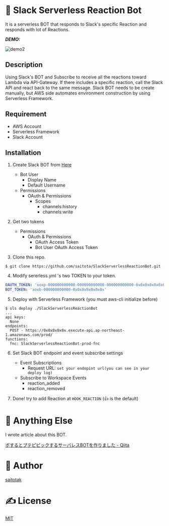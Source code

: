 ﻿# 🤖 Slack Serverless Reaction Bot
It is a serverless BOT that responds to Slack's specific Reaction and responds with lot of Reactions.

***DEMO:***

![demo2](https://user-images.githubusercontent.com/1152469/35921649-9e76acbc-0c5e-11e8-85c3-346585669371.gif)

## Description
Using Slack's BOT and Subscribe to receive all the reactions toward Lambda via API-Gateway.
If there includes a specific reaction, call the Slack API and react back to the same message.
Slack BOT needs to be create manually, but AWS side automates environment construction by using Serverless Framework.

## Requirement
- AWS Account
- Serverless Framework
- Slack Account

## Installation
1. Create Slack BOT from [Here](https://api.slack.com/slack-apps)
    - Bot User
        - Display Name
        - Default Username
    - Permissions
        - OAuth & Permissions
            - Scopes
                - channels:history
                - channels:write
2. Get two tokens
    - Permissions
        - OAuth & Permissions
            - OAuth Access Token
            - Bot User OAuth Access Token

3. Clone this repo.
```
$ git clone https://github.com/saitota/SlackServerlessReactionBot.git
```

4. Modify sererless.yml 's two TOKEN to your token.
``` sererless.yml
OAUTH_TOKEN: 'xoxp-000000000000-000000000000-000000000000-0x0x0x0x0x0x0x0x0x0x0x0x0x0x0x0x'
BOT_TOKEN: 'xoxb-000000000000-0x0x0x0x0x0x0x'
```

5. Deploy with Serverless Framework (you must aws-cli initialize before)
```
$ sls deploy ./SlackServerlessReactionBot
...
api keys:
  None
endpoints:
  POST - https://0x0x0x0x0x.execute-api.ap-northeast-1.amazonaws.com/prod/
functions:
  fnc: SlackServerlessReactionBot-prod-fnc
```
6. Set Slack BOT endpoint and event subscribe settings 
    - Event Subscriptions
        - Request URL: `set your endopint url(you can see in your deploy log)`
    - Subscribe to Workspace Events
        - reaction_added
        - reaction_removed

7. Done! try to add Reaction at `HOOK_REACTION` (👍 is the default)

# 🤔 Anything Else
I wrote article about this BOT.

[ポするとプテピピックするサーバレスBOTを作りました - Qiita](https://qiita.com/saitotak/items/9c088bde87b9367f5414)

# 🐑 Author
[saitotak](https://qiita.com/saitotak)

# ✍ License
[MIT](./LICENSE)

